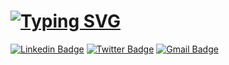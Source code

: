 # [![Typing SVG](https://readme-typing-svg.demolab.com?font=Fira+Code&pause=1000&width=435&lines=I+am+a+Software+Engineer;I+am+a+Software+Developer;I+am+a+Data+Engineer;I+am+a+Machine+Learning+Engineer;I+am+a+Web+Developer;I+am+a+Web+Designer;I+am+a+Cloud+Engineer;I+am+a+Full+Stack+Developer)](https://git.io/typing-svg)

[![Linkedin Badge](https://img.shields.io/badge/-Kunal_Chhabra-blue?style=flat-square&logo=Linkedin&logoColor=white&link=https://www.linkedin.com/in/ikunalchhabra)](https://www.linkedin.com/in/ikunalchhabra)
[![Twitter Badge](https://img.shields.io/badge/-@iKunalChhabra-1ca0f1?style=flat-square&labelColor=1ca0f1&logo=twitter&logoColor=white&link=https://twitter.com/iKunalChhabra)](https://twitter.com/iKunalChhabra)
[![Gmail Badge](https://img.shields.io/badge/kunal@kunalchhabra.com-c14438?style=flat-square&logo=Gmail&logoColor=white&link=mailto:kunal@kunalchhabra.com)](mailto:kunal@kunalchhabra.com)
